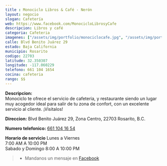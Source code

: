 ```yaml
---
title : Monociclo Libros & Café - Nerón
layout: negocio
slogan: Cafetería
web: https://www.facebook.com/MonocicloLibrosyCafe
descripcion: Libros y café
categoria: Cafeteria
imagenes: ["/assets/img/portfolio/monociclocafe.jpg", "/assets/img/portfolio/monocicloneron.jpg"]
calle: Blvd Benito Juárez 29
estado: Baja California
municipio: Rosarito
codigo: 22703
latitude: 32.350307
longitude: -117.060229
telefono: 661 104 1654
cocina: cafeteria
rango: $$
---
```


**Descripcion:** 
<br>
Monociclo te ofrece el servicio de cafeteria, y restaurante siendo un lugar muy acogedor ideal para salir de tu zona de confort, con un excelente servicio al cliente. ¡Visitalos!

**Direccion:** Blvd Benito Juárez 29, Zona Centro, 22703 Rosarito, B.C.

**Numero telefonico:** <a href="tel:+526611041654">661 104 16 54</a>

**Horario de servicio**
 Lunes a Viernes  
 7:00 AM A 10:00 PM
<br>
Sabado y Domingo 8:00 A 10:00 PM

>* Mandanos un mensaje en [Facebook](https://www.facebook.com/MonocicloLibrosyCafe)
